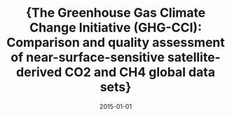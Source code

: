 ---
title: "{The Greenhouse Gas Climate Change Initiative (GHG-CCI): Comparison and quality assessment of near-surface-sensitive satellite-derived CO2 and CH4 global data sets}"
collection: publications
permalink: /publication/2015-01-01-Buchwitz:2015
date: 2015-01-01
venue: 'Remote Sensing of Environment'
paperurl: 'https://doi.org/http://dx.doi.org/10.1016/j.rse.2013.04.024'
citation: 'Buchwitz: et al., <b>{The Greenhouse Gas Climate Change Initiative (GHG-CCI): Comparison and quality assessment of near-surface-sensitive satellite-derived CO2 and CH4 global data sets}</b>, Remote Sensing of Environment, 2015-01-01, http://dx.doi.org/10.1016/j.rse.2013.04.024'
---